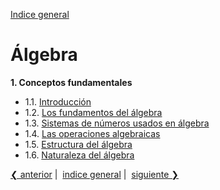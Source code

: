 [Indice general](_index.md)

# Álgebra

**1. Conceptos fundamentales**
   - 1.1. [Introducción](ch01-01-introduccion)
   - 1.2. [Los fundamentos del álgebra](ch01-02-los-fundamentos-del-álgebra)
   - 1.3. [Sistemas de números usados en álgebra](ch01-03-sistemas-de-numeros-usados-en-algebra.md)
   - 1.4. [Las operaciones algebraicas](ch01-04-las-operaciones-algebraicas.md)
   - 1.5. [Estructura del álgebra](ch01-05-estructura-del-algebra.md)
   - 1.6. [Naturaleza del álgebra](ch01-06-naturaleza-del-algebra.md)

[❮ anterior](ch00-03-contenido.md)&nbsp;|&nbsp;
[indice general](_index.md)&nbsp;|&nbsp;
[siguiente ❯](ch01-01-introduccion.md)
